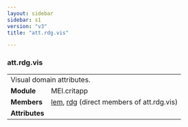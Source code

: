 ```yaml
---
layout: sidebar
sidebar: s1
version: "v3"
title: "att.rdg.vis"

---
```


<div class="classSpec att">
   <h3 id="att.rdg.vis">att.rdg.vis</h3>
   <table class="wovenodd">
      <tr>
         <td colspan="2" class="wovenodd-col2">Visual domain attributes.</td>
      </tr>
      <tr>
         <td class="wovenodd-col1"><strong>Module</strong></td>
         <td class="wovenodd-col2">MEI.critapp</td>
      </tr>
      <tr>
         <td class="wovenodd-col1"><strong>Members</strong></td>
         <td class="wovenodd-col2">
            <div class="parent">
               <div><a class="link_odd_elementSpec" href="{{ site.baseurl }}/{{ page.version }}/elements/lem.html">lem</a>, <a class="link_odd_elementSpec" href="{{ site.baseurl }}/{{ page.version }}/elements/rdg.html">rdg</a> (direct members of att.rdg.vis)
               </div>
            </div>
         </td>
      </tr>
      <tr>
         <td class="wovenodd-col1"><strong>Attributes</strong></td>
         <td class="wovenodd-col2"></td>
      </tr>
   </table>
</div>
